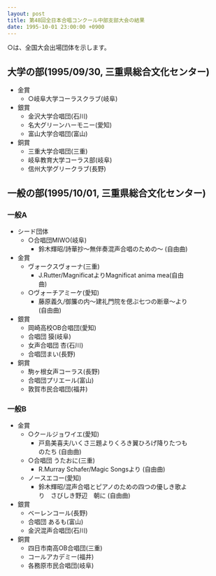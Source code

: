 ```yaml
---
layout: post
title: 第48回全日本合唱コンクール中部支部大会の結果
date: 1995-10-01 23:00:00 +0900
---
```

○は、全国大会出場団体を示します。

大学の部(1995/09/30, 三重県総合文化センター)
--------------------------------------------

-   金賞
    -   ○岐阜大学コーラスクラブ(岐阜)
-   銀賞
    -   金沢大学合唱団(石川)
    -   名大グリーンハーモニー(愛知)
    -   富山大学合唱団(富山)
-   銅賞
    -   三重大学合唱団(三重)
    -   岐阜教育大学コーラス部(岐阜)
    -   信州大学グリークラブ(長野)

一般の部(1995/10/01, 三重県総合文化センター)
--------------------------------------------

### 一般A

-   シード団体
    -   ○合唱団MIWO(岐阜)
        -   鈴木輝昭/詩華抄〜無伴奏混声合唱のための〜 (自由曲)
-   金賞
    -   ヴォークスヴォーナ(三重)
        -   J.Rutter/MagnificatよりMagnificat anima mea(自由  
            曲)
    -   ○ヴォーチアミーケ(愛知)
        -   藤原義久/御簾の内〜建礼門院を偲ぶ七つの断章〜より  
            (自由曲)
-   銀賞
    -   岡崎高校OB合唱団(愛知)
    -   合唱団 獏(岐阜)
    -   女声合唱団 杏(石川)
    -   合唱団まい(長野)
-   銅賞
    -   駒ヶ根女声コーラス(長野)
    -   合唱団プリエール(富山)
    -   敦賀市民合唱団(福井)

### 一般B

-   金賞
    -   ○クールジョワイエ(愛知)
        -   戸島美喜夫/いくさ三題よりくろき翼ひろげ降りたつも  
            のたち (自由曲)
    -   ○合唱団 うたおに(三重)
        -   R.Murray Schafer/Magic Songsより (自由曲)
    -   ノースエコー(愛知)
        -   鈴木輝昭/混声合唱とピアノのための四つの優しき歌よ  
            り　さびしき野辺　朝に (自由曲)
-   銀賞
    -   ベーレンコール(長野)
    -   合唱団 あるも(富山)
    -   金沢混声合唱団(石川)
-   銅賞
    -   四日市南高OB合唱団(三重)
    -   コールアカデミー(福井)
    -   各務原市民合唱団(岐阜)
